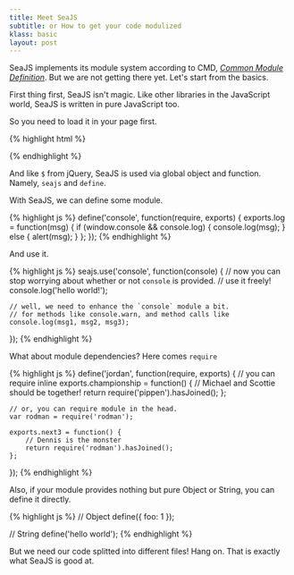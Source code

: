 ```yaml
---
title: Meet SeaJS
subtitle: or How to get your code modulized
klass: basic
layout: post
---
```


SeaJS implements its module system according to CMD, [_Common Module Definition_](https://github.com/seajs/seajs/issues/242).
But we are not getting there yet. Let's start from the basics.

First thing first, SeaJS isn't magic.
Like other libraries in the JavaScript world, SeaJS is written in pure JavaScript too.

So you need to load it in your page first.

{% highlight html %}
<script src="sea.js"></script>
{% endhighlight %}

And like `$` from jQuery, SeaJS is used via global object and function.
Namely, `seajs` and `define`.

With SeaJS, we can define some module.

{% highlight js %}
define('console', function(require, exports) {
    exports.log = function(msg) {
        if (window.console && console.log) {
            console.log(msg);
        }
        else {
            alert(msg);
        }
    };
});
{% endhighlight %}

And use it.

{% highlight js %}
seajs.use('console', function(console) {
    // now you can stop worrying about whether or not `console` is provided.
    // use it freely!
    console.log('hello world!');

    // well, we need to enhance the `console` module a bit.
    // for methods like console.warn, and method calls like console.log(msg1, msg2, msg3);
});
{% endhighlight %}

What about module dependencies? Here comes `require`

{% highlight js %}
define('jordan', function(require, exports) {
    // you can require inline
    exports.championship = function() {
        // Michael and Scottie should be together!
        return require('pippen').hasJoined();
    };

    // or, you can require module in the head.
    var rodman = require('rodman');

    exports.next3 = function() {
        // Dennis is the monster
        return require('rodman').hasJoined();
    };
});
{% endhighlight %}

Also, if your module provides nothing but pure Object or String,
you can define it directly.

{% highlight js %}
// Object
define({ foo: 1 });

// String
define('hello world');
{% endhighlight %}

But we need our code splitted into different files!
Hang on. That is exactly what SeaJS is good at.
